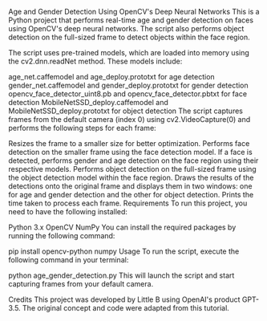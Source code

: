 Age and Gender Detection Using OpenCV's Deep Neural Networks
This is a Python project that performs real-time age and gender detection on faces using OpenCV's deep neural networks. The script also performs object detection on the full-sized frame to detect objects within the face region.

The script uses pre-trained models, which are loaded into memory using the cv2.dnn.readNet method. These models include:

age_net.caffemodel and age_deploy.prototxt for age detection
gender_net.caffemodel and gender_deploy.prototxt for gender detection
opencv_face_detector_uint8.pb and opencv_face_detector.pbtxt for face detection
MobileNetSSD_deploy.caffemodel and MobileNetSSD_deploy.prototxt for object detection
The script captures frames from the default camera (index 0) using cv2.VideoCapture(0) and performs the following steps for each frame:

Resizes the frame to a smaller size for better optimization.
Performs face detection on the smaller frame using the face detection model.
If a face is detected, performs gender and age detection on the face region using their respective models.
Performs object detection on the full-sized frame using the object detection model within the face region.
Draws the results of the detections onto the original frame and displays them in two windows: one for age and gender detection and the other for object detection.
Prints the time taken to process each frame.
Requirements
To run this project, you need to have the following installed:

Python 3.x
OpenCV
NumPy
You can install the required packages by running the following command:

pip install opencv-python numpy
Usage
To run the script, execute the following command in your terminal:

python age_gender_detection.py
This will launch the script and start capturing frames from your default camera.

Credits
This project was developed by Little B using OpenAI's product GPT-3.5. The original concept and code were adapted from this tutorial.
